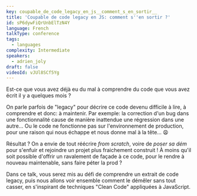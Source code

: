 ```yaml
---
key: coupable_de_code_legacy_en_js__comment_s_en_sortir__
title: 'Coupable de code legacy en JS: comment s''en sortir ?'
id: sP6dywFiQrUnbElTzN4Y
language: French
talkType: conference
tags:
  - languages
complexity: Intermediate
speakers:
  - adrien_joly
draft: false
videoId: vJUl8SCf5Yg
---
```


Est-ce que vous avez déjà eu du mal à comprendre du code que vous avez écrit il y a quelques mois ?

On parle parfois de "legacy" pour décrire ce code devenu difficile à lire, à comprendre et donc: à maintenir. Par exemple: la correction d'un bug dans une fonctionnalité cause de manière inattendue une régression dans une autre... Ou le code ne fonctionne pas sur l'environnement de production, pour une raison qui nous échappe et nous donne mal à la tête... 😩

Résultat ? On a envie de tout réécrire *from scratch*, voire de *poser sa dém* pour s'enfuir et rejoindre un projet plus fraichement construit ! À moins qu'il soit possible d'offrir un ravalement de façade à ce code, pour le rendre à nouveau maintenable, sans faire péter la prod ?

Dans ce talk, vous serez mis au défi de comprendre un extrait de code legacy, puis nous allons voir ensemble comment le démêler sans tout casser, en s'inspirant de techniques "Clean Code" appliquées à JavaScript.
